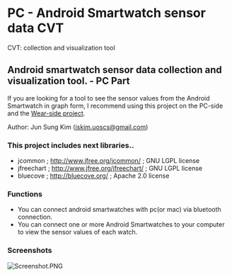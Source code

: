 PC - Android Smartwatch sensor data CVT
=============
CVT: collection and visualization tool

## Android smartwatch sensor data collection and visualization tool. - PC Part

If you are looking for a tool to see the sensor values from the Android Smartwatch in graph form,
I recommend using this project on the PC-side and the [Wear-side project](https://github.com/Junsung-Kim/Wear-Android-Smartwatch-CVT "Wear-side project").

Author: Jun Sung Kim (jskim.uoscs@gmail.com) 

### This project includes next libraries..
 - jcommon ; http://www.jfree.org/jcommon/ ; GNU LGPL license
 - jfreechart ; http://www.jfree.org/jfreechart/ ; GNU LGPL license
 - bluecove ; http://bluecove.org/ ; Apache 2.0 license

### Functions
 - You can connect android smartwatches with pc(or mac) via bluetooth connection.
 - You can connect one or more Android Smartwatches to your computer to view the sensor values of each watch.
 
### Screenshots

![Screenshot.PNG](https://github.com/Junsung-Kim/PC-Android-Smartwatch-CVT/blob/master/Screenshot.PNG "Screenshot.PNG")
